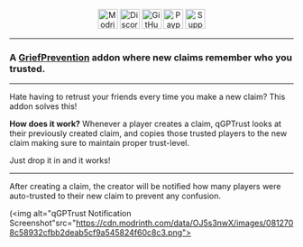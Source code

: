 <p align="center"><a  href="https://modrinth.com/plugin/qgptrust"><img alt="Modrinth Download" src="https://img.shields.io/badge/Download-00AF5C?logo=modrinth&logoColor=white&style=plastic" height="35"></a> <a href="https://discord.com/users/139557435001012225"><img alt="Discord Invite" src="https://img.shields.io/badge/Discord-5865F2?logo=discord&logoColor=white&style=plastic" height="35"></a> <a href="https://github.com/Quartz-Dev/qgptrust"><img alt="GitHub Source Code" src="https://img.shields.io/badge/Source-181717?logo=github&logoColor=white&style=plastic" height="35"></a> <a href="https://paypal.me/qartho/"><img alt="Paypal Donation Link" src="https://img.shields.io/badge/Donate-00457C?logo=paypal&logoColor=white&style=plastic" height="35"></a> <a href="https://modrinth.com/plugin/qgptrust/versions"><img alt="Supported Versions: 1.19 - 1.20.1" src="https://img.shields.io/badge/1.19_--_1.20.1-blue?style=plastic&label=Versions" height="35"></a></p>

---

###  A [GriefPrevention](https://modrinth.com/plugin/griefprevention) addon where new claims remember who you trusted.

---
Hate having to retrust your friends every time you make a new claim? This addon solves this!

**How does it work?** Whenever a player creates a claim, qGPTrust looks at their previously created claim, and copies those trusted players to the new claim making sure to maintain proper trust-level.

Just drop it in and it works!


---

After creating a claim, the creator will be notified how many players were auto-trusted to their new claim to prevent any confusion.

(<img alt="qGPTrust Notification Screenshot"src="https://cdn.modrinth.com/data/OJ5s3nwX/images/0812708c58932cfbb2deab5cf9a545824f60c8c3.png">
